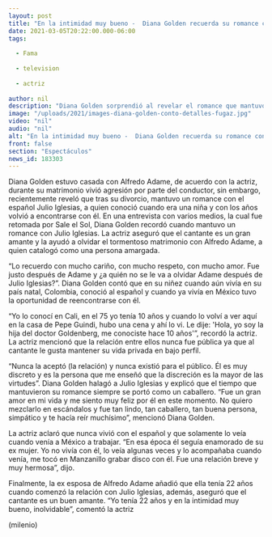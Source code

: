 ```yaml
---
layout: post
title: "En la intimidad muy bueno -  Diana Golden recuerda su romance con Julio Iglesias"
date: 2021-03-05T20:22:00.000-06:00
tags:
  
  - Fama
  
  - television
  
  - actriz
  
author: nil
description: "Diana Golden sorprendió al revelar el romance que mantuvo con Julio Iglesias. La actriz aseguró que el cantante es un gran amante. "
image: "/uploads/2021/images-diana-golden-conto-detalles-fugaz.jpg"
video: "nil"
audio: "nil"
alt: "En la intimidad muy bueno -  Diana Golden recuerda su romance con Julio Iglesias"
front: false
section: "Espectáculos"
news_id: 183303
---
```


Diana Golden estuvo casada con Alfredo Adame, de acuerdo con la actriz, durante su matrimonio vivió agresión por parte del conductor, sin embargo, recientemente reveló que tras su divorcio, mantuvo un romance con el español Julio Iglesias, a quien conoció cuando era una niña y con los años volvió a encontrarse con él. En una entrevista con varios medios, la cual fue retomada por Sale el Sol, Diana Golden recordó cuando mantuvo un romance con Julio Iglesias. La actriz aseguró que el cantante es un gran amante y la ayudó a olvidar el tormentoso matrimonio con Alfredo Adame, a quien catalogó como una persona amargada. 

“Lo recuerdo con mucho cariño, con mucho respeto, con mucho amor. Fue justo después de Adame y ¿a quién no se le va a olvidar Adame después de Julio Iglesias?”. Diana Golden contó que en su niñez cuando aún vivía en su país natal, Colombia, conoció al español y cuando ya vivía en México tuvo la oportunidad de reencontrarse con él. 

“Yo lo conocí en Cali, en el 75 yo tenía 10 años y cuando lo volví a ver aquí en la casa de Pepe Guindi, hubo una cena y ahí lo vi. Le dije: 'Hola, yo soy la hija del doctor Goldenberg, me conociste hace 10 años'”, recordó la actriz. La actriz mencionó que la relación entre ellos nunca fue pública ya que al cantante le gusta mantener su vida privada en bajo perfil. 

“Nunca la aceptó (la relación) y nunca existió para el público. Él es muy discreto y es la persona que me enseñó que la discreción es la mayor de las virtudes”. Diana Golden halagó a Julio Iglesias y explicó que el tiempo que mantuvieron su romance siempre se portó como un caballero. “Fue un gran amor en mi vida y me siento muy feliz por él en este momento. No quiero mezclarlo en escándalos y fue tan lindo, tan caballero, tan buena persona, simpático y te hacía reír muchísimo”, mencionó Diana Golden. 

La actriz aclaró que nunca vivió con el español y que solamente lo veía cuando venía a México a trabajar. “En esa época él seguía enamorado de su ex mujer. Yo no vivía con él, lo veía algunas veces y lo acompañaba cuando venía, me tocó en Manzanillo grabar disco con él. Fue una relación breve y muy hermosa”, dijo. 

Finalmente, la ex esposa de Alfredo Adame añadió que ella tenía 22 años cuando comenzó la relación con Julio Iglesias, además, aseguró que el cantante es un buen amante. “Yo tenía 22 años y en la intimidad muy bueno, inolvidable”, comentó la actriz 

(milenio)